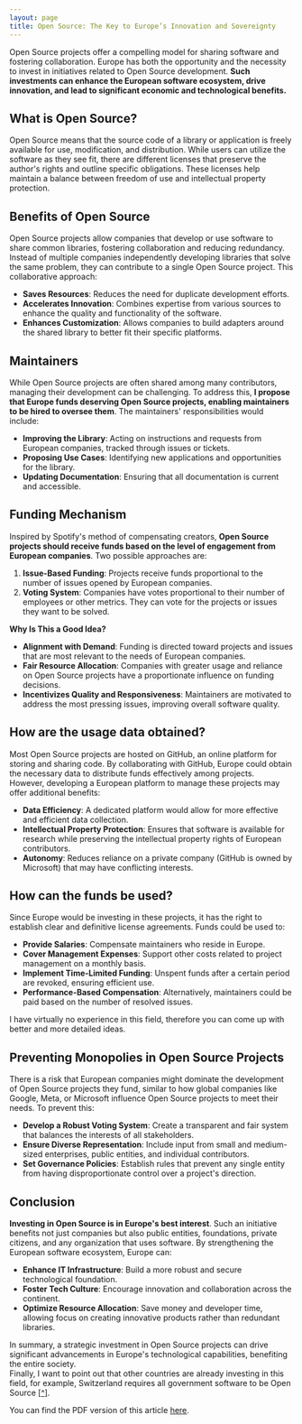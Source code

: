 ```yaml
---
layout: page
title: Open Source: The Key to Europe’s Innovation and Sovereignty
---
```


Open Source projects offer a compelling model for sharing software and fostering 
collaboration. Europe has both the opportunity and the necessity to invest in 
initiatives related to Open Source development. 
**Such investments can enhance the European software ecosystem, drive 
innovation, and lead to significant economic and technological benefits.**

## What is Open Source?

Open Source means that the source code of a library or application is freely 
available for use, modification, and distribution. While users can utilize the 
software as they see fit, there are different licenses that preserve the 
author's rights and outline specific obligations. These licenses help maintain 
a balance between freedom of use and intellectual property protection.

## Benefits of Open Source

Open Source projects allow companies that develop or use software to share 
common libraries, fostering collaboration and reducing redundancy. 
Instead of multiple companies independently developing libraries that solve the 
same problem, they can contribute to a single Open Source project. 
This collaborative approach:

- **Saves Resources**: Reduces the need for duplicate development efforts.
- **Accelerates Innovation**: Combines expertise from various sources to enhance 
    the quality and functionality of the software.
- **Enhances Customization**: Allows companies to build adapters around the 
    shared library to better fit their specific platforms.

## Maintainers

While Open Source projects are often shared among many contributors, managing 
their development can be challenging. To address this, **I propose that Europe 
funds deserving Open Source projects, enabling maintainers to be hired to 
oversee them**.
The maintainers' responsibilities would include:

- **Improving the Library**: Acting on instructions and requests from European 
    companies, tracked through issues or tickets.
- **Proposing Use Cases**: Identifying new applications and opportunities for 
    the library.
- **Updating Documentation**: Ensuring that all documentation is current and 
    accessible.

## Funding Mechanism

Inspired by Spotify's method of compensating creators, **Open Source projects 
should receive funds based on the level of engagement from European companies**. 
Two possible approaches are:

1. **Issue-Based Funding**: Projects receive funds proportional to the number of 
    issues opened by European companies.
2. **Voting System**: Companies have votes proportional to their number of 
    employees or other metrics. They can vote for the projects or issues they
    want to be solved.

**Why Is This a Good Idea?**

- **Alignment with Demand**: Funding is directed toward projects and issues that 
    are most relevant to the needs of European companies.
- **Fair Resource Allocation**: Companies with greater usage and reliance on Open 
    Source projects have a proportionate influence on funding decisions.
- **Incentivizes Quality and Responsiveness**: Maintainers are motivated to 
    address the most pressing issues, improving overall software quality.

## How are the usage data obtained?

Most Open Source projects are hosted on GitHub, an online platform for storing 
and sharing code. By collaborating with GitHub, Europe could obtain the 
necessary data to distribute funds effectively among projects.  
However, developing a European platform to manage these projects may offer 
additional benefits:

- **Data Efficiency**: A dedicated platform would allow for more effective and 
    efficient data collection.
- **Intellectual Property Protection**: Ensures that software is available for 
    research while preserving the intellectual property rights of European 
    contributors.
- **Autonomy**: Reduces reliance on a private company (GitHub is owned by 
    Microsoft) that may have conflicting interests.

## How can the funds be used?

Since Europe would be investing in these projects, it has the right to establish 
clear and definitive license agreements. Funds could be used to:

- **Provide Salaries**: Compensate maintainers who reside in Europe.
- **Cover Management Expenses**: Support other costs related to project 
    management on a monthly basis.
- **Implement Time-Limited Funding**: Unspent funds after a certain period are 
    revoked, ensuring efficient use.
- **Performance-Based Compensation**: Alternatively, maintainers could be paid 
    based on the number of resolved issues.

I have virtually no experience in this field, therefore you can come up with
better and more detailed ideas.

## Preventing Monopolies in Open Source Projects


There is a risk that European companies might dominate the development of 
Open Source projects they fund, similar to how global companies like Google, 
Meta, or Microsoft influence Open Source projects to meet their needs. 
To prevent this:

- **Develop a Robust Voting System**: Create a transparent and fair system that 
    balances the interests of all stakeholders.
- **Ensure Diverse Representation**: Include input from small and 
    medium-sized enterprises, public entities, and individual contributors.
- **Set Governance Policies**: Establish rules that prevent any single entity 
    from having disproportionate control over a project's direction.

## Conclusion

**Investing in Open Source is in Europe's best interest**. 
Such an initiative benefits not just companies but also public entities, 
foundations, private citizens, and any organization that uses software. 
By strengthening the European software ecosystem, Europe can:

- **Enhance IT Infrastructure**: Build a more robust and secure technological 
    foundation.
- **Foster Tech Culture**: Encourage innovation and collaboration across the 
    continent.
- **Optimize Resource Allocation**: Save money and developer time, allowing 
    focus on creating innovative products rather than redundant libraries.

In summary, a strategic investment in Open Source projects can drive significant 
advancements in Europe's technological capabilities, benefiting the entire 
society.  
Finally, I want to point out that other countries are already investing in this
field, for example, Switzerland requires all government software to be Open
Source [[^]](https://www.bk.admin.ch/bk/en/home/digitale-transformation-ikt-lenkung/bundesarchitektur/open_source_software.html#).

You can find the PDF version of this article [here](notes/open_source_essay.pdf).
